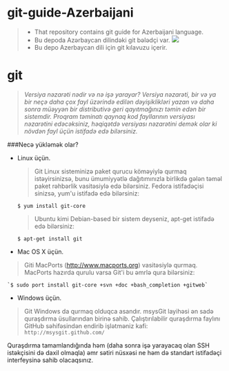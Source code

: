 git-guide-Azerbaijani
=====================

> * That repository contains git guide for Azerbaijani language. 
> * Bu depoda Azərbaycan dilindəki git bələdçi var.                 ![][1]
> * Bu depo Azerbaycan dili için git kılavuzu içerir.



# git   
> *Versiya nəzarəti nədir və nə işə yarayar? Versiya nəzarəti, bir və ya bir neçə daha çox fayl üzərində edilən dəyişiklikləri yazan və daha sonra müəyyən bir distributivə geri qayıtmağınızı təmin edən bir sistemdir. Proqram təminatı qaynaq kod fayllarının versiyası nəzarətini edəcəksiniz, həqiqətdə versiyası nəzarətini demək olar ki növdən fayl üçün istifadə edə bilərsiniz.*

###Necə yükləmək olar?
* Linux üçün.

    >Git Linux sisteminizə paket qurucu köməyiylə qurmaq istəyirsinizsə, bunu ümumiyyətlə dağıtımınızla birlikdə gələn təməl paket rəhbərlik vasitəsiylə edə bilərsiniz. Fedora istifadəçisi sinizsə, yum'u istifadə edə bilərsiniz:

    `$ yum install git-core`

    > Ubuntu kimi Debian-based bir sistem deyseniz, apt-get istifadə edə bilərsiniz:

    `$ apt-get install git`

* Mac OS X üçün.
>Giti MacPorts (http://www.macports.org) vasitəsiylə qurmaq. MacPorts hazırda qurulu varsa Git'i bu əmrlə qura bilərsiniz:

    `$ sudo port install git-core +svn +doc +bash_completion +gitweb`

* Windows üçün.
>Git Windows da qurmaq olduqca asandır. msysGit layihəsi ən sadə quraşdırma üsullarından birinə sahib. Çalıştırılabilir quraşdırma faylını GitHub səhifəsindən endirib işlətməniz kafi: `http://msysgit.github.com/`

Quraşdırma tamamlandığında həm (daha sonra işə yarayacaq olan SSH istəkçisini də daxil olmaqla) əmr sətiri nüsxəsi ne həm də standart istifadəçi interfeysinə sahib olacaqsınız.















  [1]: https://github.com/mehemmed-sxiyev/git-guide-Azerbaijani/blob/master/img/git-1.png
  